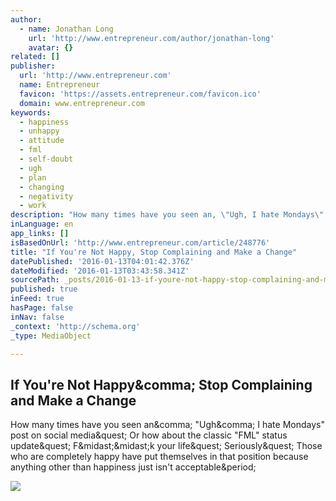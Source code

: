 ```yaml
---
author:
  - name: Jonathan Long
    url: 'http://www.entrepreneur.com/author/jonathan-long'
    avatar: {}
related: []
publisher:
  url: 'http://www.entrepreneur.com'
  name: Entrepreneur
  favicon: 'https://assets.entrepreneur.com/favicon.ico'
  domain: www.entrepreneur.com
keywords:
  - happiness
  - unhappy
  - attitude
  - fml
  - self-doubt
  - ugh
  - plan
  - changing
  - negativity
  - work
description: "How many times have you seen an, \"Ugh, I hate Mondays\" post on social media? Or how about the classic \"FML\" status update? F**k your life? Seriously? Those who are completely happy have put themselves in that position because anything other than happiness just isn't acceptable."
inLanguage: en
app_links: []
isBasedOnUrl: 'http://www.entrepreneur.com/article/248776'
title: "If You're Not Happy, Stop Complaining and Make a Change"
datePublished: '2016-01-13T04:01:42.376Z'
dateModified: '2016-01-13T03:43:58.341Z'
sourcePath: _posts/2016-01-13-if-youre-not-happy-stop-complaining-and-make-a-change.md
published: true
inFeed: true
hasPage: false
inNav: false
_context: 'http://schema.org'
_type: MediaObject

---
```

<article style=""><h1>If You're Not Happy&amp;comma; Stop Complaining and Make a Change</h1><p>How many times have you seen an&amp;comma; "Ugh&amp;comma; I hate Mondays" post on social media&amp;quest; Or how about the classic "FML" status update&amp;quest; F&amp;midast;&amp;midast;k your life&amp;quest; Seriously&amp;quest; Those who are completely happy have put themselves in that position because anything other than happiness just isn't acceptable&amp;period;</p><img src="https://assets.entrepreneur.com/content/3x2/822/1411573862-how-deal-self-doubt-man.jpg" /></article>